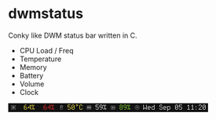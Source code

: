 dwmstatus
=========

Conky like DWM status bar written in C.

- CPU Load / Freq
- Temperature
- Memory
- Battery
- Volume
- Clock

![DWM Bar](http://github.com/cornu/dwmstatus/raw/master/dwmstatus.png)

